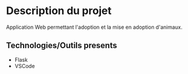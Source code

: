 # Description du projet
Application Web permettant l'adoption et la mise en adoption d'animaux.

## Technologies/Outils presents
+ Flask
+ VSCode
